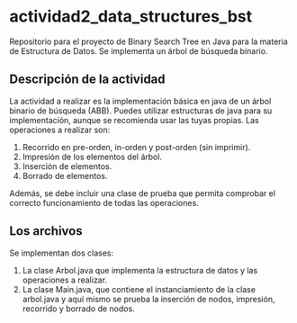 # actividad2_data_structures_bst

Repositorio para el proyecto de Binary Search Tree en Java para la materia de Estructura de Datos. Se implementa un árbol de búsqueda binario.

## Descripción de la actividad

La actividad a realizar es la implementación básica en java de un árbol binario de búsqueda (ABB). Puedes utilizar estructuras de java para su implementación, aunque se recomienda usar las tuyas propias. Las operaciones a realizar son:

1. Recorrido en pre-orden, in-orden y post-orden (sin imprimir).
2. Impresión de los elementos del árbol.
3. Inserción de elementos.
4. Borrado de elementos.

Además, se debe incluir una clase de prueba que permita comprobar el correcto funcionamiento de todas las operaciones.

## Los archivos

Se implementan dos clases:

1. La clase Arbol.java que implementa la estructura de datos y las operaciones a realizar.
2. La clase Main.java, que contiene el instanciamiento de la clase arbol.java y aquí mismo se prueba la inserción de nodos, impresión, recorrido y borrado de nodos.
